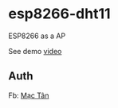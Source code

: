 # esp8266-dht11

ESP8266 as a AP

See demo [video](https://www.facebook.com/mvt.hp.star/videos/1424498864427770)

## Auth

Fb: [Mạc Tân](https://www.facebook.com/mvt.hp.star)
